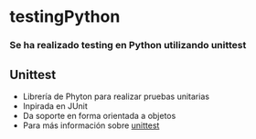 # testingPython
### Se ha realizado testing en Python utilizando unittest
## Unittest
+ Librería de Phyton para realizar pruebas unitarias
+ Inpirada en JUnit
+ Da soporte en forma orientada a objetos
+ Para más información sobre [unittest]

[unittest]:<https://docs.python.org/es/3.9/library/unittest.html>
